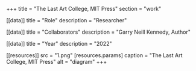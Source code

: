 +++
title = "The Last Art College, MIT Press"
section = "work"

[[data]]
title = "Role"
description = "Researcher"

[[data]]
title = "Collaborators"
description = "Garry Neill Kennedy, Author"

[[data]]
title = "Year"
description = "2022"

[[resources]]
src = "1.png"
[resources.params]
caption = "The Last Art College, MIT Press"
alt = "diagram"
+++

